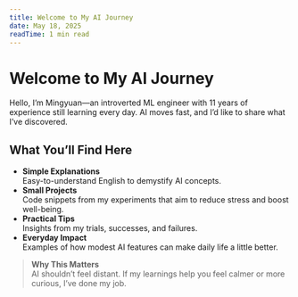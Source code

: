 ```yaml
---
title: Welcome to My AI Journey
date: May 18, 2025
readTime: 1 min read
---
```


# Welcome to My AI Journey

Hello, I’m Mingyuan—an introverted ML engineer with 11 years of experience still learning every day. AI moves fast, and I’d like to share what I’ve discovered.

## What You’ll Find Here

- **Simple Explanations**  
  Easy-to-understand English to demystify AI concepts.  
- **Small Projects**  
  Code snippets from my experiments that aim to reduce stress and boost well-being.  
- **Practical Tips**  
  Insights from my trials, successes, and failures.  
- **Everyday Impact**  
  Examples of how modest AI features can make daily life a little better.

> **Why This Matters**  
> AI shouldn’t feel distant. If my learnings help you feel calmer or more curious, I’ve done my job.  








